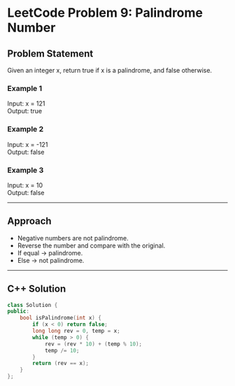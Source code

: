 # LeetCode Problem 9: Palindrome Number

## Problem Statement
Given an integer x, return true if x is a palindrome, and false otherwise.

### Example 1
Input: x = 121  
Output: true  

### Example 2
Input: x = -121  
Output: false  

### Example 3
Input: x = 10  
Output: false  

---

## Approach
- Negative numbers are not palindrome.  
- Reverse the number and compare with the original.  
- If equal → palindrome.  
- Else → not palindrome.  

---

## C++ Solution

```cpp
class Solution {
public:
    bool isPalindrome(int x) {
        if (x < 0) return false;
        long long rev = 0, temp = x;
        while (temp > 0) {
            rev = (rev * 10) + (temp % 10);
            temp /= 10;
        }
        return (rev == x);
    }
};
